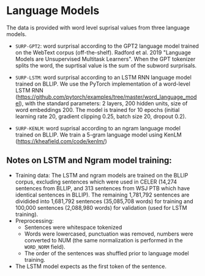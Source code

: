 # Language Models

The data is provided with word level suprisal values from three language models.

- `SURP-GPT2`: word surprisal according to the GPT2 language model trained on the WebText corpus (off-the-shelf). Radford et al. 2019 "Language Models are Unsupervised Multitask Learners".
When the GPT tokenizer splits the word, the suprtisal value is the sum of the subword surprisals.

- `SURP-LSTM`: word surprisal according to an LSTM RNN language model trained on BLLIP.
We use the PyTorch implementation of a word-level LSTM RNN (https://github.com/pytorch/examples/tree/master/word_language_model), with the standard parameters:
2 layers, 200 hidden units, size of word embeddings 200. The model is trained for 10 epochs (initial learning rate 20, gradient clipping 0.25, batch size 20, dropout 0.2).

- `SURP-KENLM`: word suprisal according to an ngram language model trained on BLLIP.
We train a 5-gram language model using KenLM (https://kheafield.com/code/kenlm/)

## Notes on LSTM and Ngram model training:

- Training data: The LSTM and ngram models are trained on the BLLIP corpus, excluding sentences which were used in CELER (14,274 sentences from BLLIP, and 313 sentences from WSJ PTB which have identical sentences in BLLIP). The remaining 1,781,792 sentences are dividided into 1,681,792 sentences (35,085,708 words) for training and 100,000 sentences (2,088,980 words) for validation (used for LSTM training). 
- Preprocessing: 
   - Sentences were whitespace tokenized
   - Words were lowercased, punctuation was removed, numbers were converted to NUM (the same normalization is performed in the `WORD_NORM` field).
   - The order of the sentences was shuffled prior to language model training.
- The LSTM model expects <eos> as the first token of the sentence.